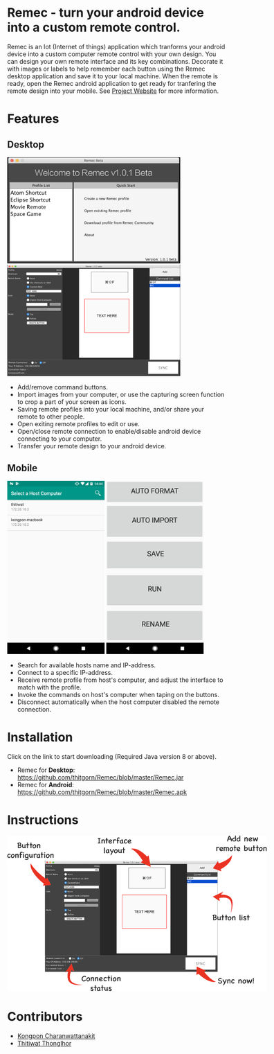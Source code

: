 # Remec - turn your android device into a custom remote control.
Remec is an Iot (Internet of things) application which tranforms your android device into a custom computer remote control with your own design. You can design your own remote interface and its key combinations. Decorate it with images or labels to help remember each button using the Remec desktop application and save it to your local machine. When the remote is ready, open the Remec android application to get ready for tranfering the remote design into your mobile. See [Project Website](https://thitgorn.github.io/remec/) for more information.

# Features
## Desktop
<div>
<img width="400" src="./docs/assets/images/welcome.png">
<img width="400" src="./docs/assets/images/main.png">
</div>

- Add/remove command buttons.
- Import images from your computer, or use the capturing screen function to crop a part of your screen as icons.
- Saving remote profiles into your local machine, and/or share your remote to other people.
- Open exiting remote profiles to edit or use.
- Open/close remote connection to enable/disable android device connecting to your computer.
- Transfer your remote design to your android device.

## Mobile
<div>
<img height="400" src="./docs/assets/images/search.png">
<img height="400" src="./docs/assets/images/remote.png">
</div>

- Search for available hosts name and IP-address.
- Connect to a specific IP-address.
- Receive remote profile from host's computer, and adjust the interface to match with the profile.
- Invoke the commands on host's computer when taping on the buttons.
- Disconnect automatically when the host computer disabled the remote connection.

# Installation
Click on the link to start downloading (Required Java version 8 or above).

- Remec for <strong>Desktop</strong>: https://github.com/thitgorn/Remec/blob/master/Remec.jar
- Remec for <strong>Android</strong>: https://github.com/thitgorn/Remec/blob/master/Remec.apk

# Instructions
<img style="max-width:600px" src="./docs/assets/images/howto.png">

# Contributors
- [Kongpon Charanwattanakit](https://github.com/kykungz)
- [Thitiwat Thonglhor](https://github.com/thitgorn)
